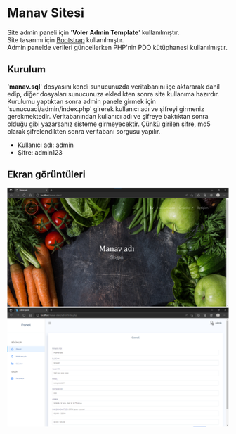# Manav Sitesi
Site admin paneli için '**Voler Admin Template**' kullanılmıştır. <br>
Site tasarımı için [Bootstrap](https://getbootstrap.com/) kullanılmıştır. <br>
Admin panelde verileri güncellerken PHP'nin PDO kütüphanesi kullanılmıştır. <br>

## Kurulum
'**manav.sql**' dosyasını kendi sunucunuzda veritabanını içe aktararak dahil edip, diğer dosyaları sunucunuza ekledikten sonra site kullanıma hazırdır. <br>
Kurulumu yaptıktan sonra admin panele girmek için 'sunucuadi/admin/index.php' girerek kullanıcı adı ve şifreyi girmeniz gerekmektedir. Veritabanından kullanıcı adı ve şifreye baktıktan sonra olduğu gibi yazarsanız sisteme girmeyecektir. Çünkü girilen şifre, md5 olarak şifrelendikten sonra veritabanı sorgusu yapılır.
<ul>
	<li>Kullanıcı adı: admin</li>
	<li>Şifre: admin123</li>
</ul>

## Ekran görüntüleri
![Site giriş ekranı](https://github.com/spsofme/manav-sitesi/blob/main/site.png) <br>
![Admin panel](https://github.com/spsofme/manav-sitesi/blob/main/adminpanel.png)
